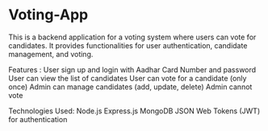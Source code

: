 # Voting-App
This is a backend application for a voting system where users can vote for candidates. It provides functionalities for user authentication, candidate management, and voting.

Features :
User sign up and login with Aadhar Card Number and password
User can view the list of candidates
User can vote for a candidate (only once)
Admin can manage candidates (add, update, delete)
Admin cannot vote

Technologies Used:
Node.js
Express.js
MongoDB
JSON Web Tokens (JWT) for authentication
